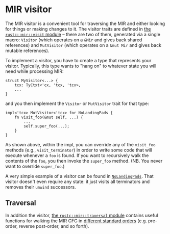 # MIR visitor

The MIR visitor is a convenient tool for traversing the MIR and either
looking for things or making changes to it. The visitor traits are
defined in [the `rustc::mir::visit` module][m-v] – there are two of
them, generated via a single macro: `Visitor` (which operates on a
`&Mir` and gives back shared references) and `MutVisitor` (which
operates on a `&mut Mir` and gives back mutable references).

[m-v]: https://doc.rust-lang.org/nightly/nightly-rustc/rustc/mir/visit/index.html

To implement a visitor, you have to create a type that represents
your visitor. Typically, this type wants to "hang on" to whatever
state you will need while processing MIR:

```rust,ignore
struct MyVisitor<...> {
    tcx: TyCtxt<'cx, 'tcx, 'tcx>,
    ...
}
```

and you then implement the `Visitor` or `MutVisitor` trait for that type:

```rust,ignore
impl<'tcx> MutVisitor<'tcx> for NoLandingPads {
    fn visit_foo(&mut self, ...) {
        ...
        self.super_foo(...);
    }
}
```

As shown above, within the impl, you can override any of the
`visit_foo` methods (e.g., `visit_terminator`) in order to write some
code that will execute whenever a `foo` is found. If you want to
recursively walk the contents of the `foo`, you then invoke the
`super_foo` method. (NB. You never want to override `super_foo`.)

A very simple example of a visitor can be found in [`NoLandingPads`].
That visitor doesn't even require any state: it just visits all
terminators and removes their `unwind` successors.

[`NoLandingPads`]: https://doc.rust-lang.org/nightly/nightly-rustc/rustc_mir/transform/no_landing_pads/struct.NoLandingPads.html

## Traversal

In addition the visitor, [the `rustc::mir::traversal` module][t]
contains useful functions for walking the MIR CFG in
[different standard orders][traversal] (e.g. pre-order, reverse
post-order, and so forth).

[t]: https://doc.rust-lang.org/nightly/nightly-rustc/rustc/mir/traversal/index.html
[traversal]: https://en.wikipedia.org/wiki/Tree_traversal

